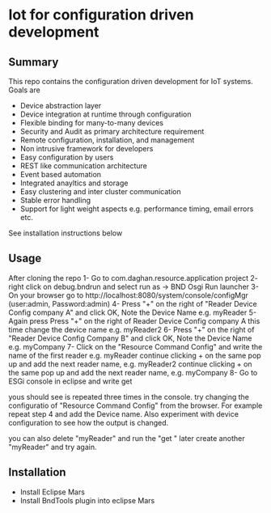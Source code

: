 <h1>Iot for configuration driven development</h1>

<h2>Summary</h2>

This repo contains the configuration driven development for IoT systems. Goals are

- Device abstraction layer
- Device integration at runtime through configuration
- Flexible binding for many-to-many devices
- Security and Audit as primary architecture requirement
- Remote configuration, installation, and management
- Non intrusive framework for developers
- Easy configuration by users
- REST like communication architecture
- Event based automation
- Integrated anayltics and storage
- Easy clustering and inter cluster communication
- Stable error handling
- Support for light weight aspects e.g. performance timing, email errors etc.

See installation instructions below

<h2>Usage</h2>
After cloning the repo
1- Go to com.daghan.resource.application project
2- right click on debug.bndrun and select run as ->  BND Osgi Run launcher
3- On your browser go to http://localhost:8080/system/console/configMgr (user:admin, Password:admin)
4- Press "+" on the right of "Reader Device Config company A" and click OK, Note the Device Name e.g. myReader
5- Again press Press "+" on the right of Reader Device Config company A this time change the device name e.g. myReader2
6- Press "+" on the right of "Reader Device Config Company B" and click OK, Note the Device Name e.g. myCompany
7- Click on the "Resource Command Config" and write the name of the first reader e.g. myReader
continue clicking + on the same pop up and add the next reader name, e.g. myReader2
continue clicking + on the same pop up and add the next reader name, e.g. myCompany
8- Go to ESGi console in eclipse and write 
get <string>

yous should see <string> is repeated three times in the console. try changing the configuratio of "Resource Command Config" from the browser. For example repeat step 4 and add the Device name. Also experiment with device configuration to see how the output is changed.

you can also delete "myReader" and run the "get <string>" later create another "myReader" and try again.


<h2>Installation</h2>

- Install Eclipse Mars
 - Install BndTools plugin into eclipse Mars
